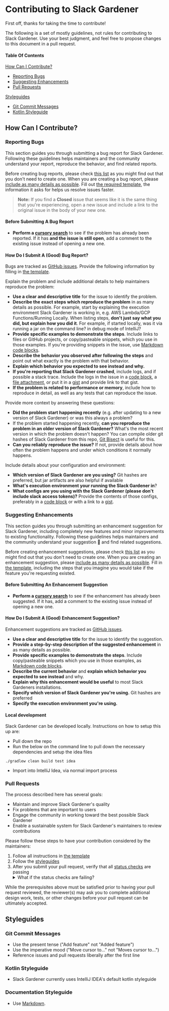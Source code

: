 # Contributing to Slack Gardener

First off, thanks for taking the time to contribute!

The following is a set of mostly guidelines, not rules for contributing to Slack Gardener.
Use your best judgment, and feel free to propose changes to this document in a pull request.

#### Table Of Contents

[How Can I Contribute?](#how-can-i-contribute)
  * [Reporting Bugs](#reporting-bugs)
  * [Suggesting Enhancements](#suggesting-enhancements)
  * [Pull Requests](#pull-requests)

[Styleguides](#styleguides)
  * [Git Commit Messages](#git-commit-messages)
  * [Kotlin Styleguide](#kotlin-styleguide)


## How Can I Contribute?

### Reporting Bugs

This section guides you through submitting a bug report for Slack Gardener. Following these guidelines helps maintainers and the community understand your report, reproduce the behavior, and find related reports.

Before creating bug reports, please check [this list](#before-submitting-a-bug-report) as you might find out that you don't need to create one. When you are creating a bug report, please [include as many details as possible](#how-do-i-submit-a-good-bug-report). Fill out [the required template](.github/ISSUE_TEMPLATE/bug_report.md), the information it asks for helps us resolve issues faster.

> **Note:** If you find a **Closed** issue that seems like it is the same thing that you're experiencing, open a new issue and include a link to the original issue in the body of your new one.

#### Before Submitting A Bug Report

* **Perform a [cursory search](https://github.com/EqualExperts/ee-slack-gardener/issues?&q=is%3Aissue)** to see if the problem has already been reported. If it has **and the issue is still open**, add a comment to the existing issue instead of opening a new one.

#### How Do I Submit A (Good) Bug Report?

Bugs are tracked as [GitHub issues](https://guides.github.com/features/issues/). Provide the following information by filling in [the template](.github/ISSUE_TEMPLATE/bug_report.md).

Explain the problem and include additional details to help maintainers reproduce the problem:

* **Use a clear and descriptive title** for the issue to identify the problem.
* **Describe the exact steps which reproduce the problem** in as many details as possible. For example, start by explaining the execution environment Slack Gardener is working in, e.g. AWS Lambda/GCP Functions/Running Locally. When listing steps, **don't just say what you did, but explain how you did it**. For example, if started locally, was it via running a jar on the command line? in debug mode of IntelliJ?
* **Provide specific examples to demonstrate the steps**. Include links to files or GitHub projects, or copy/pasteable snippets, which you use in those examples. If you're providing snippets in the issue, use [Markdown code blocks](https://help.github.com/articles/markdown-basics/#multiple-lines).
* **Describe the behavior you observed after following the steps** and point out what exactly is the problem with that behavior.
* **Explain which behavior you expected to see instead and why.**
* **If you're reporting that Slack Gardener crashed**, include logs, and if possible a stack trace. Include the logs in the issue in a [code block](https://help.github.com/articles/markdown-basics/#multiple-lines), a [file attachment](https://help.github.com/articles/file-attachments-on-issues-and-pull-requests/), or put it in a [gist](https://gist.github.com/) and provide link to that gist.
* **If the problem is related to performance or memory**, include how to reproduce in detail, as well as any tests that can reproduce the issue.

Provide more context by answering these questions:

* **Did the problem start happening recently** (e.g. after updating to a new version of Slack Gardener) or was this always a problem?
* If the problem started happening recently, **can you reproduce the problem in an older version of Slack Gardener?** What's the most recent version in which the problem doesn't happen? You can compile older git hashes of Slack Gardener from this repo, [Git Bisect](https://git-scm.com/book/en/v2/Git-Tools-Debugging-with-Git) is useful for this. 
* **Can you reliably reproduce the issue?** If not, provide details about how often the problem happens and under which conditions it normally happens.

Include details about your configuration and environment:

* **Which version of Slack Gardener are you using?** Git hashes are preferred, but jar artifacts are also helpful if available
* **What's execution environment your running the Slack Gardener in**?
* **What configs are you using with the Slack Gardener (please don't include slack access tokens)?** Provide the contents of those configs, preferably in a [code block](https://help.github.com/articles/markdown-basics/#multiple-lines) or with a link to a [gist](https://gist.github.com/).

### Suggesting Enhancements

This section guides you through submitting an enhancement suggestion for Slack Gardener, including completely new features and minor improvements to existing functionality. Following these guidelines helps maintainers and the community understand your suggestion :pencil: and find related suggestions.

Before creating enhancement suggestions, please check [this list](#before-submitting-an-enhancement-suggestion) as you might find out that you don't need to create one. When you are creating an enhancement suggestion, please [include as many details as possible](#how-do-i-submit-a-good-enhancement-suggestion). Fill in [the template](.github/ISSUE_TEMPLATE/Feature_request.md), including the steps that you imagine you would take if the feature you're requesting existed.

#### Before Submitting An Enhancement Suggestion

* **Perform a [cursory search](https://github.com/EqualExperts/ee-slack-gardener/issues?&q=is%3Aissue)** to see if the enhancement has already been suggested. If it has, add a comment to the existing issue instead of opening a new one.

#### How Do I Submit A (Good) Enhancement Suggestion?

Enhancement suggestions are tracked as [GitHub issues](https://guides.github.com/features/issues/).

* **Use a clear and descriptive title** for the issue to identify the suggestion.
* **Provide a step-by-step description of the suggested enhancement** in as many details as possible.
* **Provide specific examples to demonstrate the steps**. Include copy/pasteable snippets which you use in those examples, as [Markdown code blocks](https://help.github.com/articles/markdown-basics/#multiple-lines).
* **Describe the current behavior** and **explain which behavior you expected to see instead** and why.
* **Explain why this enhancement would be useful** to most Slack Gardeners installations.
* **Specify which version of Slack Gardener you're using.** Git hashes are preferred
* **Specify the execution environment you're using.**

#### Local development

Slack Gardener can be developed locally. Instructions on how to setup this up are:
* Pull down the repo
* Run the below on the command line to pull down the necessary dependencies and setup the idea files 
```
./gradlew clean build test idea
```
* Import into IntelliJ Idea, via normal import process


### Pull Requests

The process described here has several goals:

- Maintain and improve Slack Gardener's quality
- Fix problems that are important to users
- Engage the community in working toward the best possible Slack Gardener
- Enable a sustainable system for Slack Gardener's maintainers to review contributions

Please follow these steps to have your contribution considered by the maintainers:

1. Follow all instructions in [the template](.github/PULL_REQUEST_TEMPLATE)
2. Follow the [styleguides](#styleguides)
3. After you submit your pull request, verify that all [status checks](https://help.github.com/articles/about-status-checks/) are passing <details><summary>What if the status checks are failing?</summary>If a status check is failing, and you believe that the failure is unrelated to your change, please leave a comment on the pull request explaining why you believe the failure is unrelated. A maintainer will re-run the status check for you. If we conclude that the failure was a false positive, then we will open an issue to track that problem with our status check suite.</details>

While the prerequisites above must be satisfied prior to having your pull request reviewed, the reviewer(s) may ask you to complete additional design work, tests, or other changes before your pull request can be ultimately accepted.

## Styleguides

### Git Commit Messages

* Use the present tense ("Add feature" not "Added feature")
* Use the imperative mood ("Move cursor to..." not "Moves cursor to...")
* Reference issues and pull requests liberally after the first line

### Kotlin Styleguide

* Slack Gardener currently uses IntelliJ IDEA's default kotlin styleguide


### Documentation Styleguide

* Use [Markdown](https://daringfireball.net/projects/markdown).

